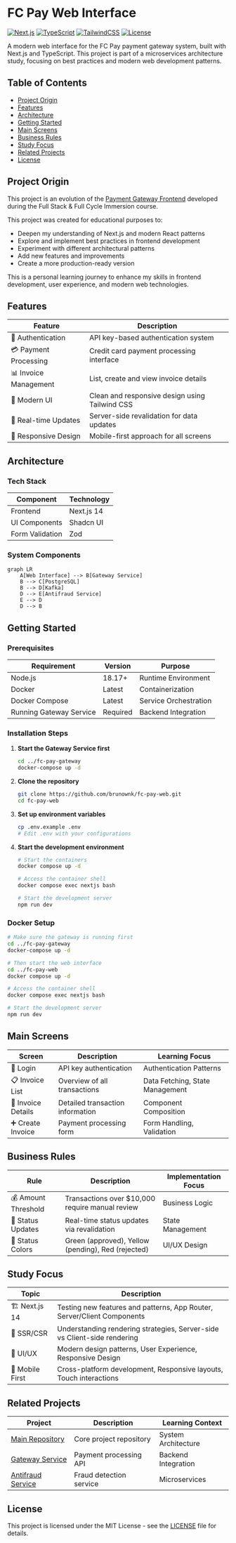 # FC Pay Web Interface

[![Next.js](https://img.shields.io/badge/Next.js-14.0.4-black.svg)](https://nextjs.org) [![TypeScript](https://img.shields.io/badge/TypeScript-5.3.3-blue.svg)](https://www.typescriptlang.org) [![TailwindCSS](https://img.shields.io/badge/TailwindCSS-3.3.6-38B2AC.svg)](https://tailwindcss.com) [![License](https://img.shields.io/badge/License-MIT-green.svg)](https://opensource.org/licenses/MIT)

A modern web interface for the FC Pay payment gateway system, built with Next.js and TypeScript. This project is part of a microservices architecture study, focusing on best practices and modern web development patterns.

## Table of Contents

- [Project Origin](#project-origin)
- [Features](#features)
- [Architecture](#architecture)
- [Getting Started](#getting-started)
- [Main Screens](#main-screens)
- [Business Rules](#business-rules)
- [Study Focus](#study-focus)
- [Related Projects](#related-projects)
- [License](#license)

## Project Origin

This project is an evolution of the [Payment Gateway Frontend](https://github.com/devfullcycle/imersao22/tree/main/next-frontend) developed during the Full Stack & Full Cycle Immersion course. 

This project was created for educational purposes to:
- Deepen my understanding of Next.js and modern React patterns
- Explore and implement best practices in frontend development
- Experiment with different architectural patterns
- Add new features and improvements
- Create a more production-ready version

This is a personal learning journey to enhance my skills in frontend development, user experience, and modern web technologies.

## Features

| Feature | Description |
|---------|-------------|
| 🔐 Authentication | API key-based authentication system |
| 💳 Payment Processing | Credit card payment processing interface |
| 📊 Invoice Management | List, create and view invoice details |
| 🎨 Modern UI | Clean and responsive design using Tailwind CSS |
| 🔄 Real-time Updates | Server-side revalidation for data updates |
| 📱 Responsive Design | Mobile-first approach for all screens |

## Architecture

### Tech Stack

| Component | Technology |
|-----------|------------|
| Frontend | Next.js 14 |
| UI Components | Shadcn UI |
| Form Validation | Zod |

### System Components

```mermaid
graph LR
    A[Web Interface] --> B[Gateway Service]
    B --> C[PostgreSQL]
    B --> D[Kafka]
    D --> E[Antifraud Service]
    E --> D
    D --> B
```

## Getting Started

### Prerequisites

| Requirement | Version | Purpose |
|-------------|---------|---------|
| Node.js | 18.17+ | Runtime Environment |
| Docker | Latest | Containerization |
| Docker Compose | Latest | Service Orchestration |
| Running Gateway Service | Required | Backend Integration |

### Installation Steps

1. **Start the Gateway Service first**
   ```bash
   cd ../fc-pay-gateway
   docker-compose up -d
   ```

2. **Clone the repository**
   ```bash
   git clone https://github.com/brunownk/fc-pay-web.git
   cd fc-pay-web
   ```

3. **Set up environment variables**
   ```bash
   cp .env.example .env
   # Edit .env with your configurations
   ```

4. **Start the development environment**
   ```bash
   # Start the containers
   docker compose up -d

   # Access the container shell
   docker compose exec nextjs bash

   # Start the development server
   npm run dev
   ```

### Docker Setup

```bash
# Make sure the gateway is running first
cd ../fc-pay-gateway
docker-compose up -d

# Then start the web interface
cd ../fc-pay-web
docker compose up -d

# Access the container shell
docker compose exec nextjs bash

# Start the development server
npm run dev
```

## Main Screens

| Screen | Description | Learning Focus |
|--------|-------------|----------------|
| 🔑 Login | API key authentication | Authentication Patterns |
| 📋 Invoice List | Overview of all transactions | Data Fetching, State Management |
| 📝 Invoice Details | Detailed transaction information | Component Composition |
| ➕ Create Invoice | Payment processing form | Form Handling, Validation |

## Business Rules

| Rule | Description | Implementation Focus |
|------|-------------|----------------------|
| 💰 Amount Threshold | Transactions over $10,000 require manual review | Business Logic |
| 🔄 Status Updates | Real-time status updates via revalidation | State Management |
| 🎨 Status Colors | Green (approved), Yellow (pending), Red (rejected) | UI/UX Design |

## Study Focus

| Topic | Description |
|-------|-------------|
| 🏗️ Next.js 14 | Testing new features and patterns, App Router, Server/Client Components |
| 🔄 SSR/CSR | Understanding rendering strategies, Server-side vs Client-side rendering |
| 🎨 UI/UX | Modern design patterns, User Experience, Responsive Design |
| 📱 Mobile First | Cross-platform development, Responsive layouts, Touch interactions |

## Related Projects

| Project | Description | Learning Context |
|---------|-------------|------------------|
| [Main Repository](https://github.com/brunownk/fc-pay) | Core project repository | System Architecture |
| [Gateway Service](https://github.com/brunownk/fc-pay-gateway) | Payment processing API | Backend Integration |
| [Antifraud Service](https://github.com/brunownk/fc-pay-antifraud) | Fraud detection service | Microservices |

## License

This project is licensed under the MIT License - see the [LICENSE](LICENSE) file for details.